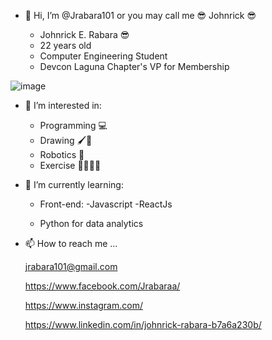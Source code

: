 - 👋 Hi, I’m @Jrabara101 or you may call me 😎 Johnrick 😎

  -  Johnrick E. Rabara 😎
  -  22 years old
  -  Computer Engineering Student
  -  Devcon Laguna Chapter's VP for Membership


![image](https://github.com/user-attachments/assets/c84bd96c-6040-493b-885d-3c763190a022)


- 👀 I’m interested in:

  - Programming 💻
  - Drawing 🖌📓
  - Robotics 🤖
  - Exercise 🏃🏋️‍♀️🚴



- 🌱 I’m currently learning:

  - Front-end:
    -Javascript
    -ReactJs

  - Python for data analytics


- 📫 How to reach me ...
  
  jrabara101@gmail.com 

  https://www.facebook.com/Jrabaraa/

  https://www.instagram.com/

  https://www.linkedin.com/in/johnrick-rabara-b7a6a230b/


<!---
Jrabara101/Jrabara101 is a ✨ special ✨ repository because its `README.md` (this file) appears on your GitHub profile.
You can click the Preview link to take a look at your changes.
--->
